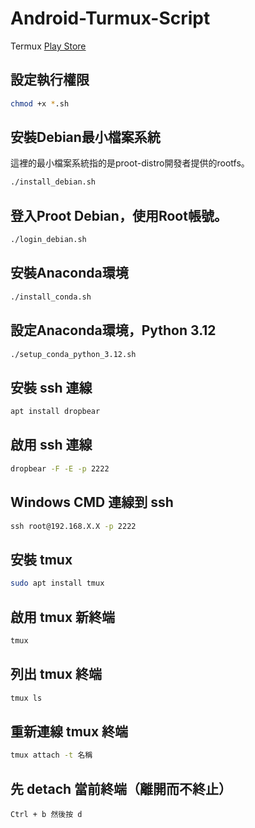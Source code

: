 # Android-Turmux-Script

Termux [Play Store](https://play.google.com/store/apps/details?id=com.termux)

## 設定執行權限
```sh
chmod +x *.sh
```

## 安裝Debian最小檔案系統
這裡的最小檔案系統指的是proot-distro開發者提供的rootfs。
```sh
./install_debian.sh
```

## 登入Proot Debian，使用Root帳號。
```sh
./login_debian.sh
```

## 安裝Anaconda環境
```sh
./install_conda.sh
```

## 設定Anaconda環境，Python 3.12
```sh
./setup_conda_python_3.12.sh
```

## 安裝 ssh 連線
```sh
apt install dropbear
```

## 啟用 ssh 連線
```sh
dropbear -F -E -p 2222
```

## Windows CMD 連線到 ssh
```cmd
ssh root@192.168.X.X -p 2222
```

## 安裝 tmux
```sh
sudo apt install tmux
```

## 啟用 tmux 新終端
```sh
tmux 
```

## 列出 tmux 終端
```sh
tmux ls
```

## 重新連線 tmux 終端
```sh
tmux attach -t 名稱
```

## 先 detach 當前終端（離開而不終止）
`
Ctrl + b 然後按 d
`
